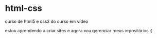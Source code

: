 # html-css
 curso de html5 e css3 do curso em vídeo

estou aprendendo a criar sites e agora vou gerenciar meus repositórios :)
